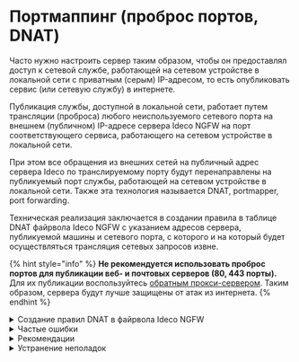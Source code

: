 # Портмаппинг (проброс портов, DNAT)

Часто нужно настроить сервер таким образом, чтобы он предоставлял доступ к сетевой службе, работающей на сетевом устройстве в локальной сети с приватным (серым) IP-адресом, то есть опубликовать сервис (или сетевую службу) в интернете.

Публикация службы, доступной в локальной сети, работает путем трансляции (проброса) любого неиспользуемого сетевого порта на внешнем (публичном) IP-адресе сервера Ideco NGFW на порт соответствующего сервиса, работающего на сетевом устройстве в локальной сети.

При этом все обращения из внешних сетей на публичный адрес сервера Ideco по транслируемому порту будут перенаправлены на публикуемый порт службы, работающей на сетевом устройстве в локальной сети. Также эта технология называется DNAT, portmapper, port forwarding.

Техническая реализация заключается в создании правила в таблице DNAT файрвола Ideco NGFW с указанием адресов сервера, публикуемой машины и сетевого порта, с которого и на который будет осуществляться трансляция сетевых запросов извне.

{% hint style="info" %}
**Не рекомендуется использовать проброс портов для публикации веб- и почтовых серверов (80, 443 порты).** Для их публикации воспользуйтесь [обратным прокси-сервером](../services/reverse-proxy.md). Таким образом, сервера будут лучше защищены от атак из интернета.
{% endhint %}

<details>

<summary>Создание правил DNAT в файрвола Ideco NGFW</summary>

Рассмотрим конкретный пример, в котором:

* Публичный адрес сервера Ideco - 1.2.3.4;
* Публикуемая служба - SSH, работающая на 22 TCP-порту;
* Адрес компьютера в локальной сети, на котором запущена служба, к которой нужно получить доступ извне - 10.0.0.2.

Чтобы настроить трансляцию запросов к этой службе извне через сервер Ideco NGFW на устройство в локальной сети зайдите в веб-интерфейсе Ideco NGFW в раздел **Правила трафика -> Файрвол -> DNAT(перенаправление портов)** и создайте правило трансляции портов (DNAT), нажав на **Добавить** в правом верхнем углу экрана.

Исходя из первоначальной задачи, правило будет выглядеть как на скриншоте ниже:

![](../../.gitbook/assets/portmapping.png)

После сохранения созданного правила его итоговый вид в таблице будет выглядеть следующим образом:

![](../../.gitbook/assets/portmapping1.png)

Настройки файрвола применяются сразу при создании правила.

</details>

<details>

<summary>Частые ошибки</summary>

* Если на хосте в локальной сети, куда осуществляется проброс порта, шлюзом по умолчанию прописан не Ideco NGFW, то установить подключение не получится. Нужно либо указать шлюзом по умолчанию IP-адрес локального интерфейса Ideco NGFW, либо, если подключение происходит с какого-то определенного IP-адреса (сети), на устройстве прописать маршрут, чтобы ответы для этого IP-адреса (сети) направлялись через IP-адрес локального интерфейса Ideco NGFW;
* Если включен режим **Разрешить интернет всем**, то правила файрвола, включая таблицу DNAT, не работают.
* Если в одной локальной сети находятся пользователи и сервер, на котором работает ресурс, опубликованный в интернете при помощи DNAT-правила, может возникать асимметричная маршрутизация. Чтобы этого избежать, изучите статью [Как избавиться от асимметричной маршрутизации трафика](../../recipes/popular-recipes/access-to-remote-networks.md) 

</details>

<details>

<summary>Рекомендации</summary>

* Проверять работу правила DNAT нужно из внешней сети Интернет. Используйте обратный прокси-сервер для публикации веб-ресурсов, если необходим доступ из локальной сети;
* Порт на внешнем интерфейсе сервера, с которого будут транслироваться запросы, может отличаться от публикуемого порта самой службы. Например, можно транслировать внешние запросы на порт 4489, а в локальную сеть на порт 3389, чтобы воспрепятствовать автоматическим попыткам подключения вредоносного ПО на популярный сервис;
* Для защиты от нежелательных подключений к публикуемой службе при создании правила  в поле **Источник** указывайте IP-адрес или подсеть, с которой разрешено подключаться к этой службе;
* Если осуществляется трансляция на один и тот же номер порта локального сервера, то можно оставить пустым поле **Сменить порт назначения**. Система автоматически переадресует запрос на соответствующий порт устройства в локальной сети.

</details>

<details>

<summary>Устранение неполадок</summary>

* Убедитесь, что клиент (на которого осуществляется проброс портов) отвечает на эхо-запросы ping к внешним ресурсам. **Важно**: основным шлюзом на данном устройстве должен быть локальный IP-адрес Ideco NGFW (либо прописан соответствующий маршрут);
* Необходимо учитывать, что публикуемая служба должна отвечать клиенту во внешней сети через тот же внешний интерфейс сервера, с которого изначально пришел запрос. Если в созданном правиле в поле **Назначение** указан публичный IP-адрес сервера для приема подключений извне и, если были переопределены автоматические правила NAT, создав правила в таблице SNAT, настройте правильный адрес SNAT для опубликованного сервиса;
* Брэндмауэр Windows или другие программы защиты часто блокируют соединения к системе с внешних адресов в интернете. Поэтому может показаться, что правило трансляции запросов на сервере не работает. Для диагностики отключите все брандмауэры, файрволы и антивирусы на целевом устройстве;
* Правило портмаппинга осуществляет проброс трафика извне на хост в локальной сети. Трафик запроса ресурса из этой же локальной сети при обращении на внешний адрес не будет проброшен правильно. Будет иметь место асимметричная маршрутизация. При диагностике сетевыми утилитами подключайтесь из внешних для NGFW сетей. Внутри локальной сети обращайтесь к сервису по его IP-адресу в локальной сети. Альтернативно можно вынести ресурс в отдельную локальную сеть, DMZ, и избежать асимметричной маршрутизации, после чего обращаться к ресурсу из локальной сети клиентов по внешнему IP-адресу. Пример настройки портмаппинга с использованием DMZ-сети для ресурса описан выше;
* Трафик проброшенных портов проверяется модулем [Предотвращение вторжений](../access-rules/ips/README.md). Проверьте логи системы в случае неработоспособности правила и при необходимости добавьте в исключения сработавшее правило.

</details>

